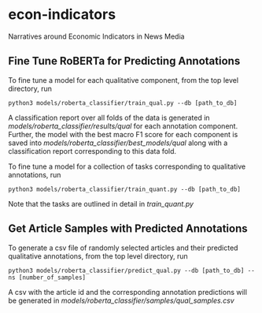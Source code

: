 # econ-indicators
Narratives around Economic Indicators in News Media

## Fine Tune RoBERTa for Predicting Annotations

To fine tune a model for each qualitative component, from the top level directory, run 

````console
python3 models/roberta_classifier/train_qual.py --db [path_to_db]
````

A classification report over all folds of the data is generated in *models/roberta_classifier/results/qual* 
for each annotation component. Further, the model with the best macro F1 score for each component is saved into 
*models/roberta_classifier/best_models/qual* along with a classification report corresponding to this data fold. 

To fine tune a model for a collection of tasks corresponding to qualitative annotations, run 

````console
python3 models/roberta_classifier/train_quant.py --db [path_to_db]
````

Note that the tasks are outlined in detail in *train_quant.py*


## Get Article Samples with Predicted Annotations

To generate a csv file of randomly selected articles and their predicted qualitative annotations, from the top 
level directory, run 

````console
python3 models/roberta_classifier/predict_qual.py --db [path_to_db] --ns [number_of_samples]
````

A csv with the article id and the corresponding annotation predictions will be generated in 
*models/roberta_classifier/samples/qual_samples.csv*